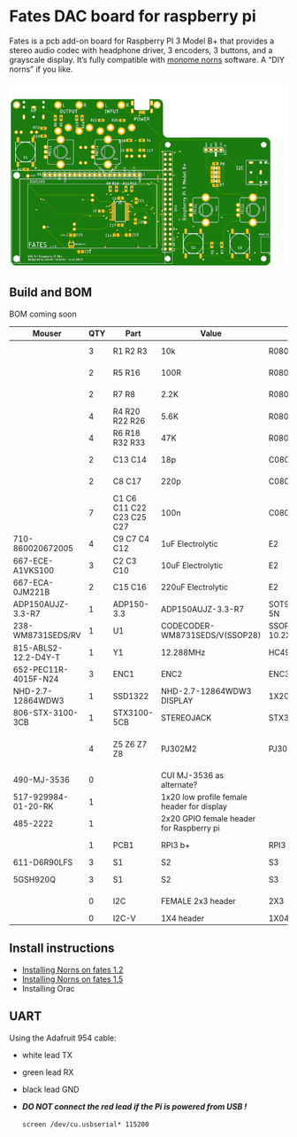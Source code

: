 # Fates DAC board for raspberry pi

Fates is a pcb add-on board for Raspberry PI 3 Model B+ that provides a stereo audio codec with headphone driver, 3 encoders, 3 buttons, and a grayscale display. It’s fully compatible with [monome norns](<https://github.com/monome/norns>) software. A “DIY norns” if you like.

![<fates pcb top>](<hardware/fates1.5-top.png>)

## Build and BOM

BOM coming soon

| Mouser  | QTY | Part | Value | Package | Desc | LINK |
|---------|---|---------|---------|---------|---------|---------|
||3|R1 R2 R3|10k|R0805|RESISTOR American symbol|
||2|R5 R16|100R|R0805|RESISTOR American symbol|
||2|R7 R8|2.2K|R0805|RESISTOR American symbol|
||4|R4 R20 R22 R26|5.6K|R0805|RESISTOR American symbol|
||4|R6 R18 R32 R33|47K|R0805|RESISTOR American symbol|
||2|C13 C14|18p|C0805|CAPACITOR European symbol|
||2|C8 C17|220p|C0805|CAPACITOR European symbol|
||7|C1 C6 C11 C22 C23 C25 C27|100n|C0805|CAPACITOR European symbol|
|710-860020672005|4|C9 C7 C4 C12|1uF Electrolytic|E2|5-5|POLARIZED CAPACITOR American symbol|
|667-ECE-A1VKS100|3|C2 C3 C10|10uF Electrolytic|E2|5-5|POLARIZED CAPACITOR American symbol|
|667-ECA-0JM221B|2|C15 C16|220uF Electrolytic|E2|5-5|POLARIZED CAPACITOR American symbol|
|ADP150AUJZ-3.3-R7|1|ADP150-3.3|ADP150AUJZ-3.3-R7|SOT95P280X100-5N||
|238-WM8731SEDS/RV|1|U1|CODECODER-WM8731SEDS/V(SSOP28)|SSOP28-0.65-10.2X5.2MM||
|815-ABLS2-12.2-D4Y-T|1|Y1|12.288MHz|HC49UP|Crystals|
|652-PEC11R-4015F-N24|3|ENC1|ENC2|ENC3|ENC_BOURNS_PEC11|PEC11||
|NHD-2.7-12864WDW3|1|SSD1322|NHD-2.7-12864WDW3 DISPLAY|1X20-SSD1322-2||
|806-STX-3100-3CB|1|STX3100-5CB|STEREOJACK|STX3100||
||4|Z5 Z6 Z7 Z8|PJ302M2|PJ302M||https://modularaddict.com/pj302m-jacks https://www.thonk.co.uk/shop/3-5mm-jacks/
|490-MJ-3536|0||CUI MJ-3536 as alternate?|||
|517-929984-01-20-RK|1||1x20 low profile female header for display|||
|485-2222|1||2x20 GPIO female header for Raspberry pi||Adafruit Part # 2222|
||1|PCB1|RPI3 b+|RPI3|Device for Raspberry Pi 3 board |
|611-D6R90LFS|3|S1|S2|S3|DT6 Switch Black|DT6|ITT SWITCH|
|5GSH920Q|3|S1|S2|S3|5G MEC switch - Quiet|||
||0|I2C|FEMALE 2x3 header|2X3|Multi connection point.|
||0|I2C-V|1X4 header|1X04-BIG|4-pin connector|

## Install instructions

- [Installing Norns on fates 1.2](https://github.com/okyeron/fates/blob/master/install/norns/Norns_install_instructions_1.2.md)
- [Installing Norns on fates 1.5](https://github.com/okyeron/fates/blob/master/install/norns/Norns_install_instructions_1.5.md)
- Installing Orac

## UART

Using the Adafruit 954 cable:
- white lead TX
- green lead RX
- black lead GND
- ***DO NOT connect the red lead if the Pi is powered from USB !***

  `screen /dev/cu.usbserial* 115200`
